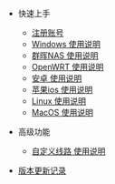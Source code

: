 - 快速上手

  - [注册账号](createAccount.md)
  - [Windows 使用说明](windows.md)
  - [群晖NAS 使用说明](custom-navbar.md)
  - [OpenWRT 使用说明](cover.md)
  - [安卓 使用说明](cover.md)
  - [苹果ios 使用说明](cover.md)
  - [Linux 使用说明](cover.md)
  - [MacOS 使用说明](cover.md)

- 高级功能

  - [自定义线路 使用说明](configuration.md)

- [版本更新记录](changelog.md)